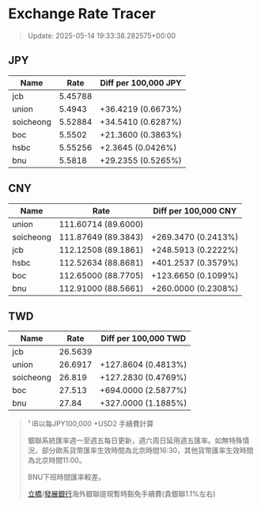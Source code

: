 # Exchange Rate Tracer

> Update: 2025-05-14 19:33:38.282575+00:00

## JPY

| Name      |    Rate | Diff per 100,000 JPY   |
|-----------|---------|------------------------|
| jcb       | 5.45788 |                        |
| union     | 5.4943  | +36.4219 (0.6673%)     |
| soicheong | 5.52884 | +34.5410 (0.6287%)     |
| boc       | 5.5502  | +21.3600 (0.3863%)     |
| hsbc      | 5.55256 | +2.3645 (0.0426%)      |
| bnu       | 5.5818  | +29.2355 (0.5265%)     |

## CNY

| Name      | Rate                | Diff per 100,000 CNY   |
|-----------|---------------------|------------------------|
| union     | 111.60714	(89.6000) |                        |
| soicheong | 111.87649	(89.3843) | +269.3470 (0.2413%)    |
| jcb       | 112.12508	(89.1861) | +248.5913 (0.2222%)    |
| hsbc      | 112.52634	(88.8681) | +401.2537 (0.3579%)    |
| boc       | 112.65000	(88.7705) | +123.6650 (0.1099%)    |
| bnu       | 112.91000	(88.5661) | +260.0000 (0.2308%)    |

## TWD

| Name      |    Rate | Diff per 100,000 TWD   |
|-----------|---------|------------------------|
| jcb       | 26.5639 |                        |
| union     | 26.6917 | +127.8604 (0.4813%)    |
| soicheong | 26.819  | +127.2830 (0.4769%)    |
| boc       | 27.513  | +694.0000 (2.5877%)    |
| bnu       | 27.84   | +327.0000 (1.1885%)    |


> ¹ IB以每JPY100,000 +USD2 手續費計算
>
> 銀聯系統匯率週一至週五每日更新，週六周日延用週五匯率。如無特殊情況，部分歐系貨幣匯率生效時間為北京時間16:30，其他貨幣匯率生效時間為北京時間11:00。
>
> BNU下班時間匯率較差。
>
> [立橋](https://www.wlbank.com.mo/uploads/ueditor/file/20181211/1544536513900230.pdf)/[發展銀行](https://www.mdb.com.mo/Service_Charges_20230728.pdf)海外銀聯提現暫時豁免手續費(貴銀聯1.1%左右)

